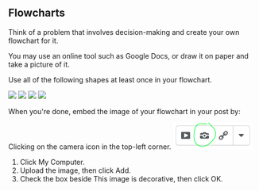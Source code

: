 ## Flowcharts

Think of a problem that involves decision-making and create your own flowchart for it. 

You may use an online tool such as Google Docs, or draw it on paper and take a picture of it.

Use all of the following shapes at least once in your flowchart.

![](../Images/Oval.png) ![](../Images/Diamond.png) ![](../Images/Rectangle.png) ![](../Images/Arrow.png)

When you're done, embed the image of your flowchart in your post by:

Clicking on the camera icon in the top-left corner.
![](../Images/D2L_Embed_Image.png)

1. Click My Computer.
2. Upload the image, then click Add.
3. Check the box beside This image is decorative, then click OK.
